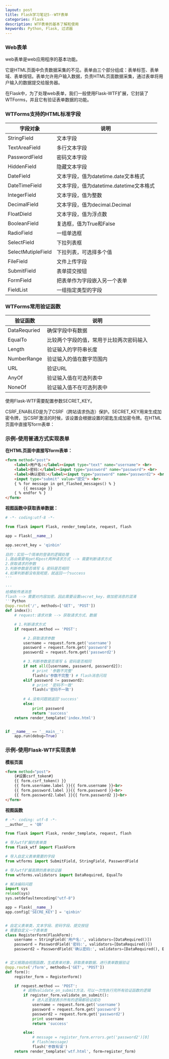 ```yaml
---
layout: post
title: Flask学习笔记5--WTF表单
categories: Flask
description: WTF表单的基本了解和使用
keywords: Python, Flask, 过滤器
---
```



### Web表单

web表单是web应用程序的基本功能。

它是HTML页面中负责数据采集的不见。表单由三个部分组成：表单标签、表单域、表单按钮。表单允许用户输入数据，负责HTML页面数据采集，通过表单将用户输入的数据提交给服务器。

在Flask中，为了处理web表单，我们一般使用Flask-WTF扩展，它封装了WTForms，并且它有验证表单数据的功能。


### WTForms支持的HTML标准字段


字段对象 | 说明
---|---
StringField | 文本字段
TextAreaField | 多行文本字段
PasswordField | 密码文本字段
HiddenField | 隐藏文本字段
DateField | 文本字段，值为datetime.date文本格式
DateTimeField | 文本字段，值为datetime.datetime文本格式
IntegerField | 文本字段，值为整数
DecimalField | 文本字段，值为decimal.Decimal
FloatDield | 文本字段，值为浮点数
BooleanField | 复选框，值为True和False
RadioField | 一组单选框
SelectField | 下拉列表框
SelectMutipleField | 下拉列表，可选择多个值
FileField | 文件上传字段
SubmitField |  表单提交按钮
FormField | 把表单作为字段嵌入另一个表单
FieldList | 一组指定类型的字段


### WTForms常用验证函数


验证函数| 说明
---|---
DataRequried | 确保字段中有数据
EqualTo | 比较两个字段的值，常用于比较两次密码输入
Length | 验证输入的字符串长度
NumberRange | 验证输入的值在数字范围内
URL | 验证URL
AnyOf | 验证输入值在可选列表中
NoneOf | 验证输入值不在可选列表中
使用Flask-WTF需要配置参数SECRET_KEY。

CSRF_ENABLED是为了CSRF（跨站请求伪造）保护。SECRET_KEY用来生成加密令牌，当CSRF激活的时候，该设置会根据设置的密匙生成加密令牌。在HTML页面中直接写form表单：


### 示例-使用普通方式实现表单

**在HTML页面中直接写form表单：**

```html
<form method="post">
    <label>用户名:</label><input type="text" name="username"> <br>
    <label>密码:</label><input type="password" name="password"> <br>
    <label>确认密码:</label><input type="password" name="password2"> <br>
    <input type="submit" value="提交"> <br>
    { % for message in get_flashed_messages() % }
        {{ message }}
    { % endfor % }
</form>
```
**视图函数中获取表单数据：**
```python
# -*- coding:utf-8 -*-

from flask import Flask, render_template, request, flash

app = Flask(__name__)

app.secret_key = 'qinbin'
'''
目的：实现一个简单的登录的逻辑处理
1.路由需要有get和post两种请求方式 --> 需要判断请求方式
2.获取请求的参数
3.判断参数是否填写 & 密码是否相同
4.如果判断都没有我呢提，就返回一个success
'''

'''
给模板传递消息
flash --> 需要对内容加密。因此需要设置secret_key，做加密消息的混淆
'''Python
@app.route('/', methods=['GET', 'POST'])
def index():
    # request:请求对象 --> 获取请求方式、数据

    # 1.判断请求方式
    if request.method == 'POST':

        # 2.获取请求参数
        username = request.form.get('username')
        password = request.form.get('password')
        password2 = request.form.get('password2')

        # 3.判断参数是否填写 & 密码是否相同
        if not all([username, password, password2]):
            # print '参数不完整'
            flash(u'参数不完整') # flash消息闪现
        elif password != password2:
            # print '密码不一致'
            flash(u'密码不一致')
        
        # 4.没有问题就返回'success'
        else:
            print password
            return 'success'
    return render_template('index.html')


if __name__ == '__main__':
    app.run(debug=True)
```
### 示例-使用Flask-WTF实现表单

**模板页面**
```html
<form method="post">
    {#设置csrf_token#}
    {{ form.csrf_token() }}
    {{ form.username.label }}{{ form.username }}<br>
    {{ form.password.label }}{{ form.password }}<br>
    {{ form.password2.label }}{{ form.password2 }}<br>
</form>
```
**视图函数**

```python
# -*- coding: utf-8 -*-
__author__ = 'QB'

from flask import Flask, render_template, request, flash

# 导入wtf扩展的表单类
from flask_wtf import FlaskForm

# 导入自定义表单需要的字段
from wtforms import SubmitField, StringField, PasswordField

# 导入wtf扩展高蹄的表单验证器
from wtforms.validators import DataRequired, EqualTo

# 解决编码问题
import sys
reload(sys)
sys.setdefaultencoding("utf-8")

app = Flask(__name__)
app.config['SECRE_KEY'] = 'qinbin'


# 自定义表单类，文本字段、密码字段、提交按钮
# 需要自定义一个表单类
class RegisterForm(FlaskForm):
    username = StringField('用户名:', validators=[DataRequired()])
    password = PasswordField('密码:', validators=[DataRequired()])
    password2 = PasswordField('确认密码:', validators=[DataRequired(), EqualTo('password', input=SubmitField('提交'))])


# 定义根路由视图函数，生成表单对象，获取表单数据，进行表单数据验证
@app.route('/form', methods=['GET', 'POST'])
def form():
    register_form = RegisterForm()

    if request.method == 'POST':
        # 调用validate_on_submit方法，可以一次性执行完所有验证函数的逻辑
        if register_form.validate_on_submit():
            # 进入这里就表示所有的逻辑都验证成功
            username = request.form.get('username')
            password = request.form.get('password')
            password2 = request.form.get('password2')
            print username
            return 'success'

        else:
            # message = register_form.errors.get('password2')[0]
            # flash(message)
            flash('参数有误')
    return render_template('wtf.html', form=register_form)
```


